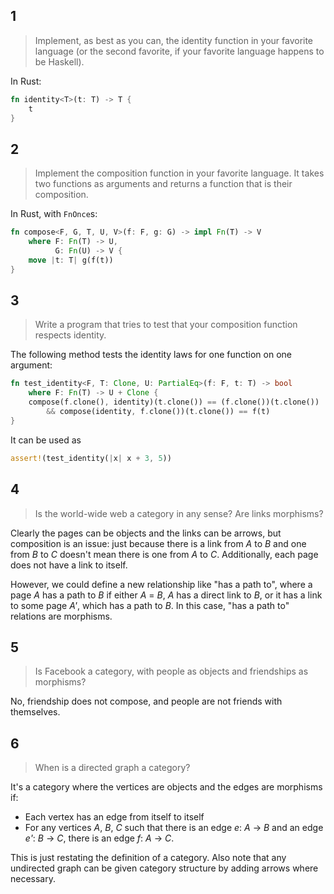 ## 1

> Implement, as best as you can, the identity function in your favorite language (or the second favorite, if your favorite language happens to be Haskell).

In Rust:

```rust
fn identity<T>(t: T) -> T {
    t
}
```

## 2

> Implement the composition function in your favorite language. It takes two functions as arguments and returns a function that is their composition.

In Rust, with `FnOnce`s:

```rust
fn compose<F, G, T, U, V>(f: F, g: G) -> impl Fn(T) -> V
    where F: Fn(T) -> U,
          G: Fn(U) -> V {
    move |t: T| g(f(t))
}
```

## 3

> Write a program that tries to test that your composition function respects identity.

The following method tests the identity laws for one function on one argument:

```rust
fn test_identity<F, T: Clone, U: PartialEq>(f: F, t: T) -> bool
    where F: Fn(T) -> U + Clone {
    compose(f.clone(), identity)(t.clone()) == (f.clone())(t.clone())
        && compose(identity, f.clone())(t.clone()) == f(t)
}
```

It can be used as

```rust
assert!(test_identity(|x| x + 3, 5))
```

## 4

> Is the world-wide web a category in any sense? Are links morphisms?

Clearly the pages can be objects and the links can be arrows, but composition is an issue: just because there is a link from _A_ to _B_ and one from _B_ to _C_ doesn't mean there is one from _A_ to _C_. Additionally, each page does not have a link to itself.

However, we could define a new relationship like "has a path to", where a page _A_ has a path to _B_ if either _A_ = _B_, _A_ has a direct link to _B_, or it has a link to some page _A'_, which has a path to _B_. In this case, "has a path to" relations are morphisms.

## 5

> Is Facebook a category, with people as objects and friendships as morphisms?

No, friendship does not compose, and people are not friends with themselves.

## 6

> When is a directed graph a category?

It's a category where the vertices are objects and the edges are morphisms if:

 - Each vertex has an edge from itself to itself
 - For any vertices _A_, _B_, _C_ such that there is an edge _e_: _A_ → _B_ and an edge _e'_: _B_ → _C_, there is an edge _f_: _A_ → _C_.

This is just restating the definition of a category. Also note that any undirected graph can be given category structure by adding arrows where necessary.


